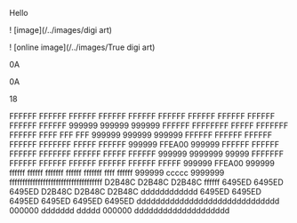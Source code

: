 Hello 

! [image](/../images/digi art)

! [online image](/../images/True digi art)

0A

0A

18

FFFFFF FFFFFF FFFFFF FFFFFF FFFFFF FFFFFF FFFFFF FFFFFF FFFFFF FFFFFF FFFFFF 999999 999999 999999 FFFFFF FFFFFFFF FFFFF FFFFFFF FFFFFF FFFF FFF FFF 999999 999999 999999 FFFFFF FFFFFF FFFFFF FFFFFF FFFFFFF FFFFF FFFFFF 999999 FFEA00 999999 FFFFFF FFFFFF FFFFFF FFFFFFF FFFFFF FFFFF FFFFFF 999999 9999999 99999 FFFFFFF FFFFFF FFFFFF FFFFFF FFFFFF FFFFFF FFFFF 999999 FFEA00 999999 ffffff ffffff fffffff ffffff fffffff ffff ffffff 999999 ccccc 9999999 ffffffffffffffffffffffffffffffffffff D2B48C D2B48C D2B48C ffffff 6495ED 6495ED 6495ED D2B48C D2B48C D2B48C dddddddddddd 6495ED 6495ED 6495ED 6495ED 6495ED 6495ED dddddddddddddddddddddddddddddd 000000 ddddddd ddddd 000000 dddddddddddddddddddd
